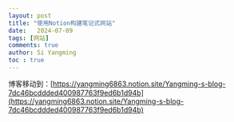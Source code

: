 ```yaml
---
layout: post
title: "使用Notion构建笔记式网站"
date:   2024-07-09
tags: [网站]
comments: true
author: Si Yangming
toc : true
---
```


博客移动到：[https://yangming6863.notion.site/Yangming-s-blog-7dc46bcddded400987763f9ed6b1d94b](https://yangming6863.notion.site/Yangming-s-blog-7dc46bcddded400987763f9ed6b1d94b)

